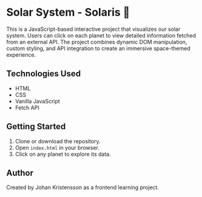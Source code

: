 # Solar System - Solaris 🌌

This is a JavaScript-based interactive project that visualizes our solar system. Users can click on each planet to view detailed information fetched from an external API. The project combines dynamic DOM manipulation, custom styling, and API integration to create an immersive space-themed experience.

## Technologies Used

- HTML
- CSS
- Vanilla JavaScript
- Fetch API

## Getting Started

1. Clone or download the repository.
2. Open `index.html` in your browser.
3. Click on any planet to explore its data.

## Author

Created by Johan Kristensson as a frontend learning project.


